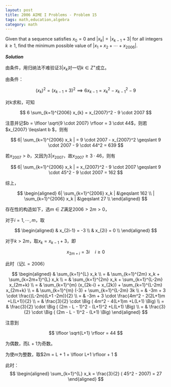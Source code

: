 ```yaml
---
layout: post
title: 2006 AIME I Problems - Problem 15
tags: math,education,algebra
category: math
---
```


Given that a sequence satisfies $x_0=0$ and $|x_k|=|x_{k-1}+3|$ for all integers $k\ge 1,$ find the minimum possible value of $|x_1+x_2+\cdots+x_{2006}|.$

***Solution***

由条件，用归纳法不难验证$3 | x_k$对一切$k \in Z^+$成立。

由条件：

$$
    (x_k)^2 = (x_{k-1} + 3)^2 \implies 6 x_{k-1} = x_k^2 - x_{k-1}^2 - 9
$$

对$k$求和，可知

$$
    6 \sum_{k=1}^{2006} x_{k} = x_{2007}^2 - 9 \cdot 2007
$$

注意并记$b = \lfloor \sqrt{9 \cdot 2007} \rfloor = 3 \cdot 44$，则若$x_{2007} \leqslant b $，则有

$$
    6| \sum_{k=1}^{2006} x_k | = 9 \cdot 2007 - x_{2007}^2 \geqslant 9 \cdot 2007 - 9 \cdot 44^2 = 639
$$

若$x_{2007} > b$，又因为$3 | x_{2007}$，故$x_{2007} \geqslant 3 \cdot 46$，则有


$$
    6| \sum_{k=1}^{2006} x_k | =  x_{2007}^2 - 9 \cdot 2007 \geqslant 9 \cdot 45^2 - 9 \cdot 2007 = 162
$$

综上，

$$
\begin{aligned}
    6| \sum_{k=1}^{2006} x_k | &\geqslant 162 \\
    | \sum_{k=1}^{2006} x_k | &\geqslant 27 \\
\end{aligned}
$$

存在性的构造如下，选$m \in Z$满足$2006 > 2m > 0$，


对于$i = 1, \cdots, m$，取

$$
\begin{aligned}
    & x_{2i-1} = -3 \\
    & x_{2i} = 0 \\
\end{aligned}
$$

对于$k > 2m$，取$x_{k} = x_{k-1} + 3$，即

$$
    x_{2m+i} = 3i \quad i \geqslant 0
$$

此时（记$L = 2006$）

$$
\begin{aligned}
    & \sum_{k=1}^{L} x_k  \\
    = & \sum_{k=1}^{2m} x_k + \sum_{k=2m+1}^{L} x_k \\
    = & \sum_{k=1}^{2m} x_k + \sum_{k=1}^{L-2m} x_{2m+k} \\
    = & \sum_{k=1}^{m} (x_{2k-i} + x_{2k}) + \sum_{k=1}^{L-2m} x_{2m+k} \\
    = & \sum_{k=1}^{m} (-3) + \sum_{k=1}^{L-2m} 3k \\
    = & -3m + 3 \cdot \frac{(L-2m)(L+1 -2m)}{2} \\
    = & -3m + 3 \cdot \frac{4m^2 - 2(2L+1)m +L(L+1)}{2} \\
    = & \frac{3}{2} \cdot \Big ( 4m^2 - 4(L+1)m +L(L+1) \Big) \\
    = & \frac{3}{2} \cdot \Big ( (2m - L - 1)^2 - (L+1)^2 +L(L+1) \Big) \\
    = & \frac{3}{2} \cdot \Big ( (2m - L - 1)^2 - (L+1) \Big)
\end{aligned}
$$

注意到

$$
\lfloor \sqrt{L+1} \rfloor = 44
$$

为偶数，而$L + 1$为奇数。

为使$m$为整数，取$2m = L + 1 + \lfloor L+1 \rfloor + 1 $


此时：
$$
\begin{aligned}
    \sum_{k=1}^{L} x_k = \frac{3}{2} ( 45^2 - 2007) = 27
\end{aligned}
$$